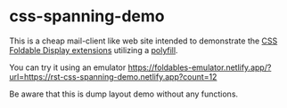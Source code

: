 # css-spanning-demo
This is a cheap mail-client like web site intended to demonstrate the 
[CSS Foldable Display extensions](https://github.com/MicrosoftEdge/MSEdgeExplainers/blob/master/Foldables/explainer.md)
utilizing a [polyfill](https://github.com/zouhir/spanning-css-polyfill). 

You can try it using an emulator https://foldables-emulator.netlify.app/?url=https://rst-css-spanning-demo.netlify.app?count=12

Be aware that this is dump layout demo without any functions.

